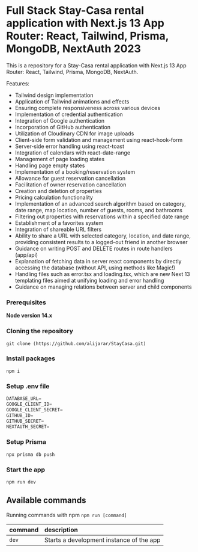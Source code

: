 # Full Stack Stay-Casa rental application with Next.js 13 App Router: React, Tailwind, Prisma, MongoDB, NextAuth 2023


This is a repository for a Stay-Casa rental application with Next.js 13 App Router: React, Tailwind, Prisma, MongoDB, NextAuth.


Features:

- Tailwind design implementation
- Application of Tailwind animations and effects
- Ensuring complete responsiveness across various devices
- Implementation of credential authentication
- Integration of Google authentication
- Incorporation of GitHub authentication
- Utilization of Cloudinary CDN for image uploads
- Client-side form validation and management using react-hook-form
- Server-side error handling using react-toast
- Integration of calendars with react-date-range
- Management of page loading states
- Handling page empty states
- Implementation of a booking/reservation system
- Allowance for guest reservation cancellation
- Facilitation of owner reservation cancellation
- Creation and deletion of properties
- Pricing calculation functionality
- Implementation of an advanced search algorithm based on category, date range, map location, number of guests, rooms, and bathrooms
- Filtering out properties with reservations within a specified date range
- Establishment of a favorites system
- Integration of shareable URL filters
- Ability to share a URL with selected category, location, and date range, providing consistent results to a logged-out friend in another browser
- Guidance on writing POST and DELETE routes in route handlers (app/api)
- Explanation of fetching data in server react components by directly accessing the database (without API, using methods like Magic!)
- Handling files such as error.tsx and loading.tsx, which are new Next 13 templating files aimed at unifying loading and error handling
- Guidance on managing relations between server and child components
### Prerequisites

**Node version 14.x**

### Cloning the repository

```shell
git clone (https://github.com/alijarar/StayCasa.git)
```

### Install packages

```shell
npm i
```

### Setup .env file


```js
DATABASE_URL=
GOOGLE_CLIENT_ID=
GOOGLE_CLIENT_SECRET=
GITHUB_ID=
GITHUB_SECRET=
NEXTAUTH_SECRET=
```

### Setup Prisma

```shell
npx prisma db push

```

### Start the app

```shell
npm run dev
```

## Available commands

Running commands with npm `npm run [command]`

| command         | description                              |
| :-------------- | :--------------------------------------- |
| `dev`           | Starts a development instance of the app |
